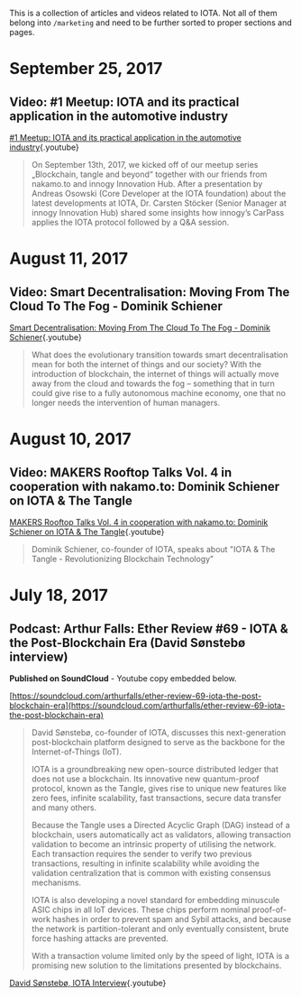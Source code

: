 <!-- TITLE: Articles & Videos -->
<!-- SUBTITLE: related to IOTA and the Tangle -->

This is a collection of articles and videos related to IOTA. Not all of them belong into `/marketing` and need to be further sorted to proper sections and pages.

# September 25, 2017
## Video: #1 Meetup: IOTA and its practical application in the automotive industry
[#1 Meetup: IOTA and its practical application in the automotive industry](https://www.youtube.com/watch?v=SVTOHdrsJ-U){.youtube}
> On September 13th, 2017, we kicked off of our meetup series „Blockchain, tangle and beyond“ together with our friends from nakamo.to and innogy Innovation Hub.  After a presentation by Andreas Osowski (Core Developer at the IOTA foundation) about the latest developments at IOTA, Dr. Carsten Stöcker (Senior Manager at innogy Innovation Hub) shared some insights how innogy’s CarPass applies the IOTA protocol followed by a Q&A session.

# August 11, 2017
## Video: Smart Decentralisation: Moving From The Cloud To The Fog - Dominik Schiener
[Smart Decentralisation: Moving From The Cloud To The Fog - Dominik Schiener](https://www.youtube.com/watch?v=ibL4wqLwk5E){.youtube}
> What does the evolutionary transition towards smart decentralisation mean for both the internet of things and our society? With the introduction of blockchain, the internet of things will actually move away from the cloud and towards the fog – something that in turn could give rise to a fully autonomous machine economy, one that no longer needs the intervention of human managers.

# August 10, 2017
## Video: MAKERS Rooftop Talks Vol. 4 in cooperation with nakamo.to: Dominik Schiener on IOTA & The Tangle
[MAKERS Rooftop Talks Vol. 4 in cooperation with nakamo.to: Dominik Schiener on IOTA & The Tangle](https://www.youtube.com/watch?v=EXjCqT-oK9M){.youtube}
> Dominik Schiener, co-founder of IOTA, speaks about "IOTA & The Tangle - Revolutionizing Blockchain Technology"

# July 18, 2017
## Podcast: Arthur Falls: Ether Review #69 - IOTA & the Post-Blockchain Era (David Sønstebø interview)

**Published on SoundCloud** - Youtube copy embedded below.

[https://soundcloud.com/arthurfalls/ether-review-69-iota-the-post-blockchain-era](https://soundcloud.com/arthurfalls/ether-review-69-iota-the-post-blockchain-era)

> David Sønstebø, co-founder of IOTA, discusses this next-generation post-blockchain platform designed to serve as the backbone for the Internet-of-Things (IoT).
> 
> IOTA is a groundbreaking new open-source distributed ledger that does not use a blockchain. Its innovative new quantum-proof protocol, known as the Tangle, gives rise to unique new features like zero fees, infinite scalability, fast transactions, secure data transfer and many others.
> 
> Because the Tangle uses a Directed Acyclic Graph (DAG) instead of a blockchain, users automatically act as validators, allowing transaction validation to become an intrinsic property of utilising the network. Each transaction requires the sender to verify two previous transactions, resulting in infinite scalability while avoiding the validation centralization that is common with existing consensus mechanisms.
> 
> IOTA is also developing a novel standard for embedding minuscule ASIC chips in all IoT devices. These chips perform nominal proof-of-work hashes in order to prevent spam and Sybil attacks, and because the network is partition-tolerant and only eventually consistent, brute force hashing attacks are prevented.
> 
> With a transaction volume limited only by the speed of light, IOTA is a promising new solution to the limitations presented by blockchains.

[David Sønstebø, IOTA Interview](https://www.youtube.com/watch?v=T2FJ9hH66b8){.youtube}